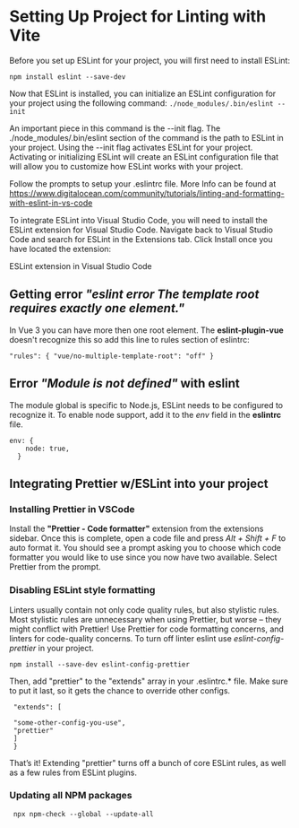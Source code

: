 # Setting Up Project for Linting with Vite

Before you set up ESLint for your project, you will first need to install ESLint:

`npm install eslint --save-dev`

Now that ESLint is installed, you can initialize an ESLint configuration for your project using the following command:
`./node_modules/.bin/eslint --init`

An important piece in this command is the --init flag. The ./node_modules/.bin/eslint section of the command is the path to ESLint in your project. Using the --init flag activates ESLint for your project. Activating or initializing ESLint will create an ESLint configuration file that will allow you to customize how ESLint works with your project.

Follow the prompts to setup your .eslintrc file. More Info can be found at https://www.digitalocean.com/community/tutorials/linting-and-formatting-with-eslint-in-vs-code

To integrate ESLint into Visual Studio Code, you will need to install the ESLint extension for Visual Studio Code. Navigate back to Visual Studio Code and search for ESLint in the Extensions tab. Click Install once you have located the extension:

ESLint extension in Visual Studio Code

## Getting error _"eslint error The template root requires exactly one element."_

In Vue 3 you can have more then one root element. The **eslint-plugin-vue** doesn't recognize this so add this line to rules section of eslintrc:

`"rules": { "vue/no-multiple-template-root": "off" }`

## Error _"Module is not defined"_ with eslint

The module global is specific to Node.js, ESLint needs to be configured to recognize it.
To enable node support, add it to the _env_ field in the **eslintrc** file.

```
env: {
    node: true,
  }
  ```


## Integrating Prettier w/ESLint into your project

### Installing Prettier in VSCode

Install the **"Prettier - Code formatter"** extension from the extensions sidebar. Once this is complete, open a code file and press *Alt + Shift + F* to auto format it. You should see a prompt asking you to choose which code formatter you would like to use since you now have two available. Select Prettier from the prompt.

### Disabling ESLint style formatting

Linters usually contain not only code quality rules, but also stylistic rules. Most stylistic rules are unnecessary when using Prettier, but worse – they might conflict with Prettier! Use Prettier for code formatting concerns, and linters for code-quality concerns. To turn off linter eslint use _eslint-config-prettier_ in your project.

` npm install --save-dev eslint-config-prettier `

Then, add "prettier" to the "extends" array in your .eslintrc.\* file. Make sure to put it last, so it gets the chance to override other configs.

```{
 "extends": [

 "some-other-config-you-use",
 "prettier"
 ]
 }
```

That’s it! Extending "prettier" turns off a bunch of core ESLint rules, as well as a few rules from ESLint plugins.

### Updating all NPM packages
`  npx npm-check --global --update-all `